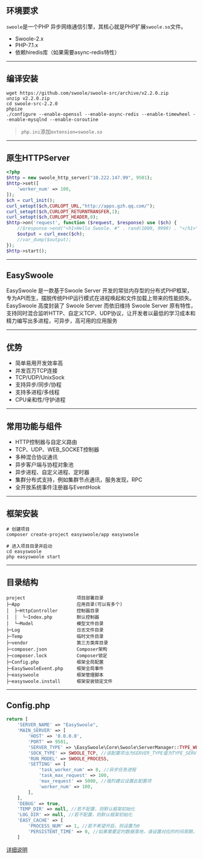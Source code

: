 ## 环境要求

`swoole`是一个PHP 异步网络通信引擎，其核心就是PHP扩展`swoole.so`文件。

- Swoole-2.x
- PHP-7.1.x
- 依赖hiredis库（如果需要async-redis特性）

---

## 编译安装

```
wget https://github.com/swoole/swoole-src/archive/v2.2.0.zip
unzip v2.2.0.zip
cd swoole-src-2.2.0
phpize
./configure --enable-openssl --enable-async-redis --enable-timewheel --enable-mysqlnd --enable-coroutine
```

> `php.ini`添加`extension=swoole.so`

---


## 原生HTTPServer

```php
<?php
$http = new swoole_http_server("10.222.147.99", 9501);
$http->set([
    'worker_num' => 100,
]);
$ch = curl_init();
curl_setopt($ch,CURLOPT_URL,"http://apps.gzh.qq.com/");
curl_setopt($ch,CURLOPT_RETURNTRANSFER,1);
curl_setopt($ch,CURLOPT_HEADER,0);
$http->on('request', function ($request, $response) use ($ch) {
    //$response->end("<h1>Hello Swoole. #" . rand(1000, 9999) . "</h1>");
    $output = curl_exec($ch);
    //var_dump($output);
});
$http->start();
```

---

## EasySwoole

EasySwoole 是一款基于Swoole Server 开发的常驻内存型的分布式PHP框架，专为API而生，摆脱传统PHP运行模式在进程唤起和文件加载上带来的性能损失。EasySwoole 高度封装了 Swoole Server 而依旧维持 Swoole Server 原有特性，支持同时混合监听HTTP、自定义TCP、UDP协议，让开发者以最低的学习成本和精力编写出多进程，可异步，高可用的应用服务

---

## 优势

- 简单易用开发效率高
- 并发百万TCP连接
- TCP/UDP/UnixSock
- 支持异步/同步/协程
- 支持多进程/多线程
- CPU亲和性/守护进程

---

## 常用功能与组件

- HTTP控制器与自定义路由
- TCP、UDP、WEB_SOCKET控制器
- 多种混合协议通讯
- 异步客户端与协程对象池
- 异步进程、自定义进程、定时器
- 集群分布式支持，例如集群节点通讯，服务发现，RPC
- 全开放系统事件注册器与EventHook

---

## 框架安装

```
# 创建项目
composer create-project easyswoole/app easyswoole

# 进入项目目录并启动
cd easyswoole
php easyswoole start
```
---

## 目录结构

```
project                   项目部署目录
├─App                     应用目录(可以有多个)
│  ├─HttpController       控制器目录
│  │  └─Index.php         默认控制器
│  └─Model                模型文件目录
├─Log                     日志文件目录
├─Temp                    临时文件目录
├─vendor                  第三方类库目录
├─composer.json           Composer架构
├─composer.lock           Composer锁定
├─Config.php              框架全局配置
├─EasySwooleEvent.php     框架全局事件
├─easyswoole              框架管理脚本
├─easyswoole.install      框架安装锁定文件
```

---

## Config.php

```php
return [
    'SERVER_NAME' => "EasySwoole",
    'MAIN_SERVER' => [
        'HOST' => '0.0.0.0',
        'PORT' => 9501,
        'SERVER_TYPE' => \EasySwoole\Core\Swoole\ServerManager::TYPE_WEB_SERVER,
        'SOCK_TYPE' => SWOOLE_TCP, //该配置项当为SERVER_TYPE值为TYPE_SERVER时有效
        'RUN_MODEL' => SWOOLE_PROCESS,
        'SETTING' => [
            'task_worker_num' => 8, //异步任务进程
            'task_max_request' => 100,
            'max_request' => 5000, //强烈建议设置此配置项
            'worker_num' => 100,
        ],
    ],
    'DEBUG' => true,
    'TEMP_DIR' => null, //若不配置，则默认框架初始化
    'LOG_DIR' => null, //若不配置，则默认框架初始化
    'EASY_CACHE' => [
        'PROCESS_NUM' => 1, //若不希望开启，则设置为0
        'PERSISTENT_TIME' => 0, //如果需要定时数据落地，请设置对应的时间周期，单位为秒
    ]
```
[详细说明](https://www.easyswoole.com/Manual/2.x/Cn/_book/Introduction/config.html)
